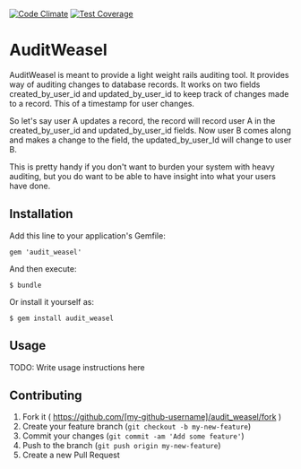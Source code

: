 [![Code Climate](https://codeclimate.com/github/ryannealmes/audit_weasel/badges/gpa.svg)](https://codeclimate.com/github/ryannealmes/audit_weasel)
[![Test Coverage](https://codeclimate.com/github/ryannealmes/audit_weasel/badges/coverage.svg)](https://codeclimate.com/github/ryannealmes/audit_weasel/coverage)

# AuditWeasel

AuditWeasel is meant to provide a light weight rails auditing tool. It
provides way of auditing changes to database records. It works on two fields
created_by_user_id and updated_by_user_id to keep track of changes made to a
record. This of a timestamp for user changes.

So let's say user A updates a record, the record will record user A in the
created_by_user_id and updated_by_user_id fields. Now user B comes along and
makes a change to the field, the updated_by_user_Id will change to user B.

This is pretty handy if you don't want to burden your system with heavy
auditing, but you do want to be able to have insight into what your users
have done.

## Installation

Add this line to your application's Gemfile:

    gem 'audit_weasel'

And then execute:

    $ bundle

Or install it yourself as:

    $ gem install audit_weasel



## Usage

TODO: Write usage instructions here

## Contributing

1. Fork it ( https://github.com/[my-github-username]/audit_weasel/fork )
2. Create your feature branch (`git checkout -b my-new-feature`)
3. Commit your changes (`git commit -am 'Add some feature'`)
4. Push to the branch (`git push origin my-new-feature`)
5. Create a new Pull Request

